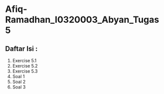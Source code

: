 # Afiq-Ramadhan_I0320003_Abyan_Tugas5
## Daftar Isi :
1. Exercise 5.1
2. Exercise 5.2
3. Exercise 5.3
4. Soal 1
5. Soal 2
6. Soal 3